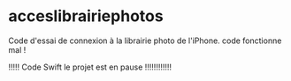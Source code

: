 # acceslibrairiephotos

Code d'essai de connexion à la librairie photo de l'iPhone. 
code fonctionne mal !

!!!!!  Code Swift le projet est en pause !!!!!!!!!!!!


